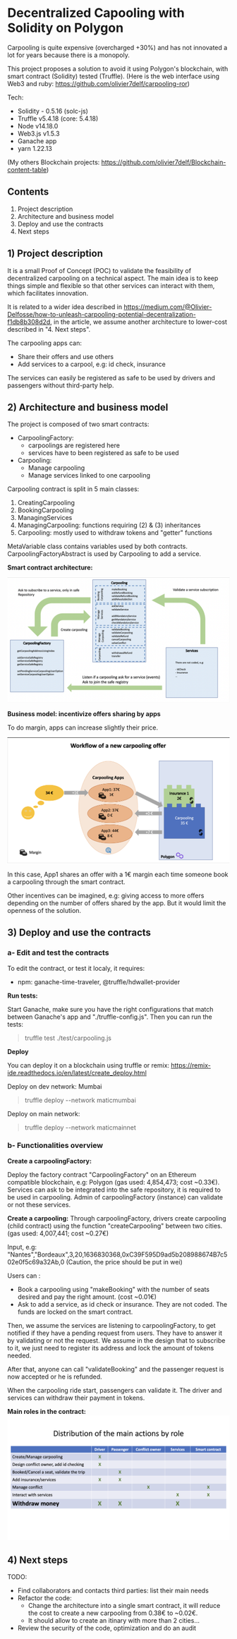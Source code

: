 # Decentralized Capooling with Solidity on Polygon

Carpooling is quite expensive (overcharged +30%) and has not innovated a lot for years because there is a monopoly.

This project proposes a solution to avoid it using Polygon's blockchain, with smart contract (Solidity) tested (Truffle).
(Here is the web interface using Web3 and ruby: https://github.com/olivier7delf/carpooling-ror)

Tech: 
- Solidity - 0.5.16 (solc-js)
- Truffle v5.4.18 (core: 5.4.18)
- Node v14.18.0
- Web3.js v1.5.3
- Ganache app
- yarn 1.22.13

(My others Blockchain projects: https://github.com/olivier7delf/Blockchain-content-table)

## Contents
1. Project description
2. Architecture and business model
3. Deploy and use the contracts
4. Next steps

## 1) Project description

It is a small Proof of Concept (POC) to validate the feasibility of decentralized carpooling on a technical aspect.
The main idea is to keep things simple and flexible so that other services can interact with them, which facilitates innovation.

It is related to a wider idea described in https://medium.com/@Olivier-Delfosse/how-to-unleash-carpooling-potential-decentralization-f1db8b308d2d, in the article, we assume another architecture to lower-cost described in "4. Next steps".

The carpooling apps can:
- Share their offers and use others
- Add services to a carpool, e.g: id check, insurance

The services can easily be registered as safe to be used by drivers and passengers without third-party help.

## 2) Architecture and business model

The project is composed of two smart contracts:
- CarpoolingFactory:
  - carpoolings are registered here
  - services have to been registered as safe to be used
- Carpooling:
  - Manage carpooling
  - Manage services linked to one carpooling


Carpooling contract is split in 5 main classes:
1. CreatingCarpooling
2. BookingCarpooling
3. ManagingServices
4. ManagingCarpooling: functions requiring (2) & (3) inheritances
5. Carpooling: mostly used to withdraw tokens and "getter" functions

MetaVariable class contains variables used by both contracts.
CarpoolingFactoryAbstract is used by Carpooling to add a service.

**Smart contract architecture:**

![This is an image](/images/carpooling-archi.png)


**Business model: incentivize offers sharing by apps**

To do margin, apps can increase slightly their price.

![This is an image](/images/carpooling-worflow-offer.png)

In this case, App1 shares an offer with a 1€ margin each time someone book a carpooling through the smart contract.

Other incentives can be imagined, e.g: giving access to more offers depending on the number of offers shared by the app. 
But it would limit the openness of the solution. 

## 3) Deploy and use the contracts

### a- Edit and test the contracts
To edit the contract, or test it localy, it requires:
- npm: ganache-time-traveler, @truffle/hdwallet-provider

**Run tests:**

Start Ganache, make sure you have the right configurations that match between Ganache's app and "./truffle-config.js".
Then you can run the tests:
>truffle test ./test/carpooling.js

**Deploy**

You can deploy it on a blockchain using truffle or remix: https://remix-ide.readthedocs.io/en/latest/create_deploy.html

Deploy on dev network: Mumbai

>truffle deploy --network maticmumbai 

Deploy on main network:

>truffle deploy --network maticmainnet

### b- Functionalities overview

**Create a carpoolingFactory:**

Deploy the factory contract "CarpoolingFactory" on an Ethereum compatible blockchain, e.g: Polygon (gas used: 4,854,473; cost ~0.33€).
Services can ask to be integrated into the safe repository, it is required to be used in carpooling.
Admin of carpoolingFactory (instance) can validate or not these services.

**Create a carpooling:**
Through carpoolingFactory, drivers create carpooling (child contract) using the function "createCarpooling" between two cities.
(gas used: 4,007,441; cost ~0.27€)

Input, e.g: "Nantes","Bordeaux",3,20,1636830368,0xC39F595D9ad5b208988674B7c502e0f5c69a32Ab,0 
(Caution, the price should be put in wei)

Users can :
- Book a carpooling using "makeBooking" with the number of seats desired and pay the right amount. (cost ~0.01€)
- Ask to add a service, as id check or insurance. They are not coded.
The funds are locked on the smart contract.

Then, we assume the services are listening to carpoolingFactory, to get notified if they have a pending request from users.
They have to answer it by validating or not the request. 
We assume in the design that to subscribe to it, we just need to register its address and lock the amount of tokens needed.

After that, anyone can call "validateBooking" and the passenger request is now accepted or he is refunded.

When the carpooling ride start, passengers can validate it. 
The driver and services can withdraw their payment in tokens.

**Main roles in the contract:**
![This is an image](/images/carpooling-roles.png)

## 4) Next steps

TODO:
- Find collaborators and contacts third parties: list their main needs
- Refactor the code:
  - Change the architecture into a single smart contract, it will reduce the cost to create a new carpooling from 0.38€ to ~0.02€. 
  - It should allow to create an itinary with more than 2 cities...
- Review the security of the code, optimization and do an audit
